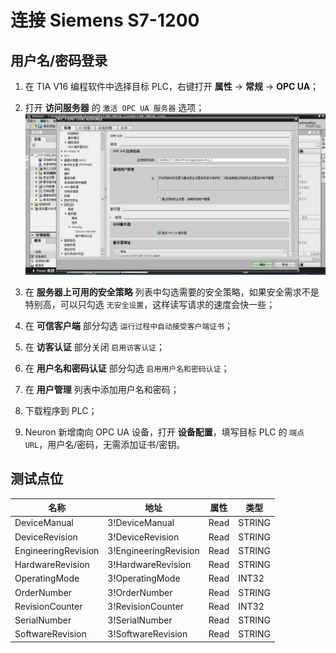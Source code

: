 # 连接 Siemens S7-1200

## 用户名/密码登录

1. 在 TIA V16 编程软件中选择目标 PLC，右键打开 **属性** -> **常规** -> **OPC UA**；

2. 打开 **访问服务器** 的 `激活 OPC UA 服务器` 选项；
![s71200-1](./assets/s71200-1.jpg)

3. 在 **服务器上可用的安全策略** 列表中勾选需要的安全策略，如果安全需求不是特别高，可以只勾选 `无安全设置`，这样读写请求的速度会快一些；

4. 在 **可信客户端** 部分勾选 `运行过程中自动接受客户端证书`；

5. 在 **访客认证** 部分关闭 `启用访客认证`；

6. 在 **用户名和密码认证** 部分勾选 `启用用户名和密码认证`；

7. 在 **用户管理** 列表中添加用户名和密码；

8. 下载程序到 PLC；

9. Neuron 新增南向 OPC UA 设备，打开 **设备配置**，填写目标 PLC 的 `端点 URL`，用户名/密码，无需添加证书/密钥。

## 测试点位

| 名称                | 地址                  | 属性 | 类型   |
| ------------------- | --------------------- | ---- | ------ |
| DeviceManual        | 3!DeviceManual        | Read | STRING |
| DeviceRevision      | 3!DeviceRevision      | Read | STRING |
| EngineeringRevision | 3!EngineeringRevision | Read | STRING |
| HardwareRevision    | 3!HardwareRevision    | Read | STRING |
| OperatingMode       | 3!OperatingMode       | Read | INT32  |
| OrderNumber         | 3!OrderNumber         | Read | STRING |
| RevisionCounter     | 3!RevisionCounter     | Read | INT32  |
| SerialNumber        | 3!SerialNumber        | Read | STRING |
| SoftwareRevision    | 3!SoftwareRevision    | Read | STRING |

